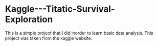 # Kaggle---Titatic-Survival-Exploration
This is a simple project that I did inorder to learn basic data analysis. This project was taken from the kaggle website. 

